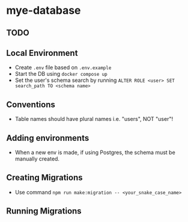 # mye-database

## TODO

## Local Environment

- Create `.env` file based on `.env.example`
- Start the DB using `docker compose up`
- Set the user's schema search by running `ALTER ROLE <user> SET search_path TO <schema name>`

## Conventions

- Table names should have plural names i.e. "users", NOT "user"!

## Adding environments

- When a new env is made, if using Postgres, the schema must be manually created.

## Creating Migrations

- Use command `npm run make:migration -- <your_snake_case_name>`

## Running Migrations
